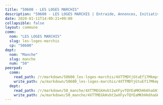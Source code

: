 ```yaml
---
title: "50600 - LES LOGES MARCHIS"
description: "50600 - LES LOGES MARCHIS | Entraide, Annonces, Initiatives"
date: 2020-01-11T14:09:21+09:00
collapsible: false
layout: commune
comm:
  nom: "LES LOGES MARCHIS"
  slug: les-loges-marchis
  cp: "50600"
dept:
  nom: "Manche"
  slug: manche
  num: "50"
peerpad:
  comm:
    read_path: /r/markdown/50600_les-loges-marchis/4XTTMDYjGtuEf17Mkmps4EASaBLE8sVpm7qyeRBaT5p3wjucr
    write_path: /w/markdown/50600_les-loges-marchis/4XTTMDYjGtuEf17Mkmps4EASaBLE8sVpm7qyeRBaT5p3wjucr-K3TgUxhNTtrjZwSqew81uADmqAFrugVRUZBMyDY11Dbr3BF5VXoqPpsmXLTKEvKfrxEpkFKpJU9Cp3qJqr7NxikhikgbeNy1ssVdZfvtwr3ZYn8Qw4psj9MzD8hUvgD2S9kcTz4E
  dept:
    read_path: /r/markdown/50_manche/4XTTMEGkHvbt2wXFyvTQYEaMKhHk6haGH1SzsRNevKgBDTuXr
    write_path: /w/markdown/50_manche/4XTTMEGkHvbt2wXFyvTQYEaMKhHk6haGH1SzsRNevKgBDTuXr-K3TgUSx1rwmRRLqHcTLLdo4dVfTRKvf94KKagmUFPevWSp2f9nuc6fJF25TtLArzK8teuQ5TvuAMqW38N2MYgT18hBoXtjmKX9WuSn2vkujmSJPp3gF4gsuMmfEM8Th4Ap94heFE
---
```


